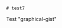                                                                                                                                                                                                                                                                                                                                                                                                                                                                 # test7
Test "graphical-gist"